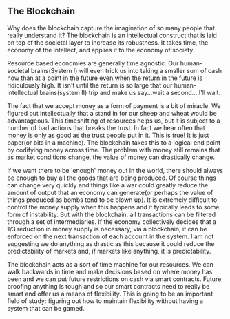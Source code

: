 
## The Blockchain

Why does the blockchain capture the imagination of so many people that really understand it? The blockchain is an intellectual construct that is laid on top of the societal layer to increase its robustness. It takes time, the economy of the intellect, and applies it to the economy of society.

Resource based economies are generally time agnostic. Our human-societal brains(System I) will even trick us into taking a smaller sum of cash now than at a point in the future even when the return in the future is ridiculously high. It isn't until the return is so large that our human-intellectual brains(system II) trip and make us say...wait a second....I'll wait.

The fact that we accept money as a form of payment is a bit of miracle. We figured out intellectually that a stand in for our sheep and wheat would be advantageous. This timeshifting of resources helps us, but it is subject to a number of bad actions that breaks the trust. In fact we hear often that money is only as good as the trust people put in it. This is true! It is just paper(or bits in a machine). The blockchain takes this to a logical end point by codifying money across time. The problem with money still remains that as market conditions change, the value of money can drastically change.

If we want there to be 'enough' money out in the world, there should always be enough to buy all the goods that are being produced. Of course things can change very quickly and things like a war could greatly reduce the amount of output that an economy can generate(or perhaps the value of things produced as bombs tend to be blown up). It is extremely difficult to control the money supply when this happens and it typically leads to some form of instability. But with the blockchain, all transactions can be filtered through a set of intermediaries. If the economy collectively decides that a 1/3 reduction in money supply is necessary, via a blockchain, it can be enforced on the next transaction of each account in the system. I am not suggesting we do anything as drastic as this because it could reduce the predictability of markets and, if markets like anything, it is predictability.

The blockchain acts as a sort of time machine for our resources. We can walk backwards in time and make decisions based on where money has been and we can put future restrictions on cash via smart contracts. Future proofing anything is tough and so our smart contracts need to really be smart and offer us a means of flexibility. This is going to be an important field of study: figuring out how to maintain flexibility without having a system that can be gamed.


